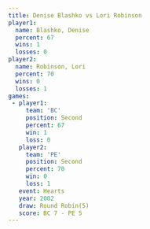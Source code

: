 ```yaml
---
title: Denise Blashko vs Lori Robinson
player1:               
  name: Blashko, Denise
  percent: 67          
  wins: 1              
  losses: 0            
player2:               
  name: Robinson, Lori 
  percent: 70          
  wins: 0              
  losses: 1            
games:
 - player1:          
     team: 'BC'      
     position: Second
     percent: 67     
     win: 1          
     loss: 0         
   player2:          
     team: 'PE'      
     position: Second
     percent: 70     
     win: 0          
     loss: 1         
   event: Hearts       
   year: 2002          
   draw: Round Robin(5)
   score: BC 7 - PE 5  
---
```

